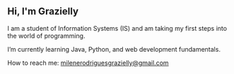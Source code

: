 ## Hi, I'm Grazielly


I am a student of Information Systems (IS) and am taking my first steps into the world of programming.

I’m currently learning Java, Python, and web development fundamentals.

How to reach me: milenerodriguesgrazielly@gmail.com
